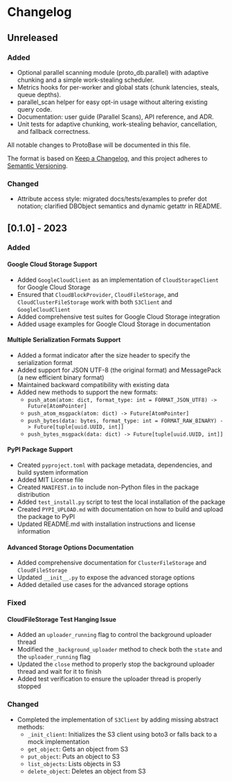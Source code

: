 # Changelog

## Unreleased

### Added
- Optional parallel scanning module (proto_db.parallel) with adaptive chunking and a simple work-stealing scheduler.
- Metrics hooks for per-worker and global stats (chunk latencies, steals, queue depths).
- parallel_scan helper for easy opt-in usage without altering existing query code.
- Documentation: user guide (Parallel Scans), API reference, and ADR.
- Unit tests for adaptive chunking, work-stealing behavior, cancellation, and fallback correctness.

All notable changes to ProtoBase will be documented in this file.

The format is based on [Keep a Changelog](https://keepachangelog.com/en/1.0.0/),
and this project adheres to [Semantic Versioning](https://semver.org/spec/v2.0.0.html).

### Changed
- Attribute access style: migrated docs/tests/examples to prefer dot notation; clarified DBObject semantics and dynamic getattr in README.

## [0.1.0] - 2023

### Added

#### Google Cloud Storage Support

- Added `GoogleCloudClient` as an implementation of `CloudStorageClient` for Google Cloud Storage
- Ensured that `CloudBlockProvider`, `CloudFileStorage`, and `CloudClusterFileStorage` work with both `S3Client` and
  `GoogleCloudClient`
- Added comprehensive test suites for Google Cloud Storage integration
- Added usage examples for Google Cloud Storage in documentation

#### Multiple Serialization Formats Support

- Added a format indicator after the size header to specify the serialization format
- Added support for JSON UTF-8 (the original format) and MessagePack (a new efficient binary format)
- Maintained backward compatibility with existing data
- Added new methods to support the new formats:
    - `push_atom(atom: dict, format_type: int = FORMAT_JSON_UTF8) -> Future[AtomPointer]`
    - `push_atom_msgpack(atom: dict) -> Future[AtomPointer]`
    - `push_bytes(data: bytes, format_type: int = FORMAT_RAW_BINARY) -> Future[tuple[uuid.UUID, int]]`
    - `push_bytes_msgpack(data: dict) -> Future[tuple[uuid.UUID, int]]`

#### PyPI Package Support

- Created `pyproject.toml` with package metadata, dependencies, and build system information
- Added MIT License file
- Created `MANIFEST.in` to include non-Python files in the package distribution
- Added `test_install.py` script to test the local installation of the package
- Created `PYPI_UPLOAD.md` with documentation on how to build and upload the package to PyPI
- Updated README.md with installation instructions and license information

#### Advanced Storage Options Documentation

- Added comprehensive documentation for `ClusterFileStorage` and `CloudFileStorage`
- Updated `__init__.py` to expose the advanced storage options
- Added detailed use cases for the advanced storage options

### Fixed

#### CloudFileStorage Test Hanging Issue

- Added an `uploader_running` flag to control the background uploader thread
- Modified the `_background_uploader` method to check both the `state` and the `uploader_running` flag
- Updated the `close` method to properly stop the background uploader thread and wait for it to finish
- Added test verification to ensure the uploader thread is properly stopped

### Changed

- Completed the implementation of `S3Client` by adding missing abstract methods:
    - `_init_client`: Initializes the S3 client using boto3 or falls back to a mock implementation
    - `get_object`: Gets an object from S3
    - `put_object`: Puts an object to S3
    - `list_objects`: Lists objects in S3
    - `delete_object`: Deletes an object from S3